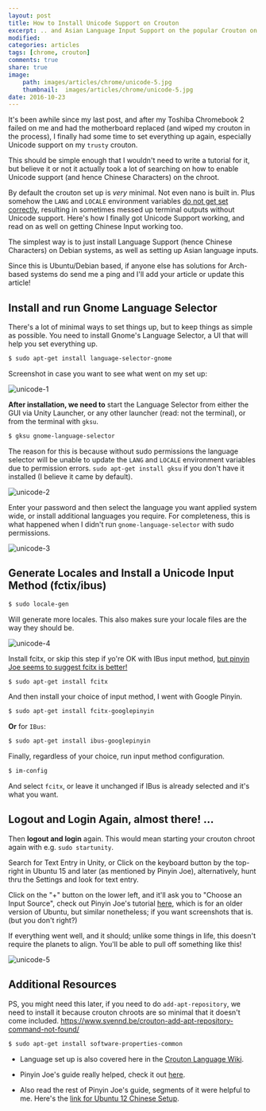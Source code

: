 ```yaml
---
layout: post
title: How to Install Unicode Support on Crouton
excerpt: .. and Asian Language Input Support on the popular Crouton on ChromeOS/Chromebook.
modified:
categories: articles
tags: [chrome, crouton]
comments: true
share: true
image: 
    path: images/articles/chrome/unicode-5.jpg
    thumbnail:  images/articles/chrome/unicode-5.jpg
date: 2016-10-23
---
```


It's been awhile since my last post, and after my Toshiba Chromebook 2 failed on me and had the motherboard replaced (and wiped my crouton in the process), I finally had some time to set everything up again, especially Unicode support on my `trusty` crouton.

This should be simple enough that I wouldn't need to write a tutorial for it, but believe it or not it actually took a lot of searching on how to enable Unicode support (and hence Chinese Characters) on the chroot.

By default the crouton set up is *very* minimal. Not even nano is built in. Plus somehow the `LANG` and `LOCALE` environment variables [do not get set correctly](https://github.com/dnschneid/crouton/issues/534), resulting in sometimes messed up terminal outputs without Unicode support. Here's how I finally got Unicode Support working, and read on as well on getting Chinese Input working too.

The simplest way is to just install Language Support (hence Chinese Characters) on Debian systems, as well as setting up Asian language inputs.

Since this is Ubuntu/Debian based, if anyone else has solutions for Arch-based systems do send me a ping and I'll add your article or update this article!

## Install and run Gnome Language Selector

There's a lot of minimal ways to set things up, but to keep things as simple as possible. You need to install Gnome's Language Selector, a UI that will help you set everything up.

~~~bash
$ sudo apt-get install language-selector-gnome
~~~

Screenshot in case you want to see what went on my set up:

![unicode-1](/images/articles/chrome/unicode-1.png)

**After installation, we need to** start the Language Selector from either the GUI via Unity Launcher, or any other launcher (read: not the terminal), or from the terminal with `gksu`.

~~~bash
$ gksu gnome-language-selector
~~~

The reason for this is because without sudo permissions the language selector will be unable to update the `LANG` and `LOCALE` environment variables due to permission errors. `sudo apt-get install gksu` if you don't have it installed (I believe it came by default).

![unicode-2](/images/articles/chrome/unicode-2.png)

Enter your password and then select the language you want applied system wide, or install additional languages you require. For completeness, this is what happened when I didn't run `gnome-language-selector` with sudo permissions.

![unicode-3](/images/articles/chrome/unicode-3.jpg)


## Generate Locales and Install a Unicode Input Method (fctix/ibus)

~~~bash
$ sudo locale-gen
~~~

Will generate more locales. This also makes sure your locale files are the way they should be.

![unicode-4](/images/articles/chrome/unicode-4.png)

Install fcitx, or skip this step if yo're OK with IBus input method, [but pinyin Joe seems to suggest fcitx is better!](http://www.pinyinjoe.com/linux/ubuntu-12-chinese-setup.htm)

~~~bash
$ sudo apt-get install fcitx
~~~

And then install your choice of input method, I went with Google Pinyin.

~~~bash
$ sudo apt-get install fcitx-googlepinyin
~~~

**Or** for `IBus`:

~~~bash
$ sudo apt-get install ibus-googlepinyin
~~~

Finally, regardless of your choice, run input method configuration.

~~~bash
$ im-config
~~~
  
And select `fcitx`, or leave it unchanged if IBus is already selected and it's what you want.

## Logout and Login Again, almost there! ...

Then **logout and login** again. This would mean starting your crouton chroot again with e.g. `sudo startunity`.

Search for Text Entry in Unity, or Click on the keyboard button by the top-right in Ubuntu 15 and later (as mentioned by Pinyin Joe), alternatively, hunt thru the Settings and look for text entry.

Click on the "+" button on the lower left, and it'll ask you to "Choose an Input Source", check out Pinyin Joe's tutorial [here](http://www.pinyinjoe.com/linux/ubuntu-10-chinese-input-pinyin-chewing.htm), which is for an older version of Ubuntu, but similar nonetheless; if you want screenshots that is. (but you don't right?)

If everything went well, and it should; unlike some things in life, this doesn't require the planets to align. You'll be able to pull off something like this!

![unicode-5](/images/articles/chrome/unicode-5.jpg)

## Additional Resources

PS, you might need this later, if you need to do `add-apt-repository`, we need to install it because crouton chroots are so minimal that it doesn't come included. https://www.svennd.be/crouton-add-apt-repository-command-not-found/

~~~bash
$ sudo apt-get install software-properties-common
~~~

- Language set up is also covered here in the [Crouton Language Wiki](https://github.com/dnschneid/crouton/wiki/Languages).

- Pinyin Joe's guide really helped, check it out [here](http://www.pinyinjoe.com/linux/ubuntu-10-chinese-input-pinyin-chewing.htm).

- Also read the rest of Pinyin Joe's guide, segments of it were helpful to me. Here's the [link for Ubuntu 12 Chinese Setup](http://www.pinyinjoe.com/linux/ubuntu-12-chinese-setup.htm).
